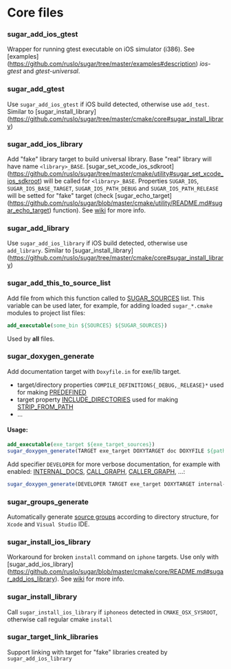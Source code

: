 # Core files

### sugar_add_ios_gtest
Wrapper for running gtest executable on iOS simulator (i386). See [examples]
(https://github.com/ruslo/sugar/tree/master/examples#description) *ios-gtest* and *gtest-universal*.

### sugar_add_gtest
Use `sugar_add_ios_gtest` if iOS build detected, otherwise use `add_test`. Similar to [sugar_install_library]
(https://github.com/ruslo/sugar/tree/master/cmake/core#sugar_install_library)

### sugar_add_ios_library
Add "fake" library target to build universal library. Base "real" library will have name `<library>_BASE`.
[sugar_set_xcode_ios_sdkroot]
(https://github.com/ruslo/sugar/tree/master/cmake/utility#sugar_set_xcode_ios_sdkroot)
will be called for `<library>_BASE`. Properties `SUGAR_IOS`, `SUGAR_IOS_BASE_TARGET`,
`SUGAR_IOS_PATH_DEBUG` and `SUGAR_IOS_PATH_RELEASE` will be setted for "fake" target (check [sugar_echo_target] (https://github.com/ruslo/sugar/blob/master/cmake/utility/README.md#sugar_echo_target) function).
See [wiki](https://github.com/ruslo/sugar/wiki/Building-universal-ios-library) for more info.

### sugar_add_library
Use `sugar_add_ios_library` if iOS build detected, otherwise use `add_library`. Similar to [sugar_install_library]
(https://github.com/ruslo/sugar/tree/master/cmake/core#sugar_install_library)

### sugar_add_this_to_source_list
Add file from which this function called to [SUGAR_SOURCES](https://github.com/ruslo/sugar/wiki/Used-variables#sugar_sources)
list. This variable can be used later, for example,
for adding loaded `sugar_*.cmake` modules to project list files:
```cmake
add_executable(some_bin ${SOURCES} ${SUGAR_SOURCES})
```
Used by **all** files.

### sugar_doxygen_generate
Add documentation target with `Doxyfile.in` for exe/lib target.
* target/directory properties `COMPILE_DEFINITIONS{_DEBUG,_RELEASE}*` used for making [PREDEFINED](http://www.stack.nl/~dimitri/doxygen/manual/config.html#cfg_predefined)
* target property [INCLUDE_DIRECTORIES](http://www.cmake.org/cmake/help/v2.8.11/cmake.html#prop_tgt:INCLUDE_DIRECTORIES) used for making [STRIP_FROM_PATH](http://www.stack.nl/~dimitri/doxygen/manual/config.html#cfg_strip_from_path)
* ...

#### Usage:
```cmake
add_executable(exe_target ${exe_target_sources})
sugar_doxygen_generate(TARGET exe_target DOXYTARGET doc DOXYFILE ${path_to_doxyfile_in})
```
Add specifier `DEVELOPER` for more verbose documentation, for example with enabled:
[INTERNAL_DOCS](http://www.stack.nl/~dimitri/doxygen/manual/config.html#cfg_internal_docs),
[CALL_GRAPH](http://www.stack.nl/~dimitri/doxygen/manual/config.html#cfg_call_graph),
[CALLER_GRAPH](http://www.stack.nl/~dimitri/doxygen/manual/config.html#cfg_caller_graph), ...:
```cmake
sugar_doxygen_generate(DEVELOPER TARGET exe_target DOXYTARGET internal-doc DOXYFILE ${path_to_doxyfile_in})
```

### sugar_groups_generate
Automatically generate [source groups](http://www.cmake.org/cmake/help/v2.8.11/cmake.html#command:source_group)
according to directory structure, for `Xcode` and `Visual Studio` IDE.

### sugar_install_ios_library
Workaround for broken `install` command on `iphone` targets.
Use only with [sugar_add_ios_library]
(https://github.com/ruslo/sugar/blob/master/cmake/core/README.md#sugar_add_ios_library).
See [wiki](https://github.com/ruslo/sugar/wiki/Building-universal-ios-library) for more info.

### sugar_install_library
Call `sugar_install_ios_library` if `iphoneos` detected in `CMAKE_OSX_SYSROOT`, otherwise call regular cmake `install`

### sugar_target_link_libraries
Support linking with target for "fake" libraries created by `sugar_add_ios_library`
